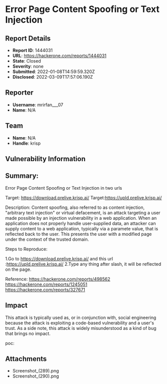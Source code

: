 # Error Page Content Spoofing or Text Injection

## Report Details
- **Report ID**: 1444031
- **URL**: https://hackerone.com/reports/1444031
- **State**: Closed
- **Severity**: none
- **Submitted**: 2022-01-08T14:59:59.320Z
- **Disclosed**: 2022-03-09T17:57:06.190Z

## Reporter
- **Username**: mrirfan___07
- **Name**: N/A

## Team
- **Name**: N/A
- **Handle**: krisp

## Vulnerability Information
## Summary:

Error Page Content Spoofing or Text Injection in two urls

Target: https://download.prelive.krisp.ai/
Target:https://upld.prelive.krisp.ai/


Description: Content spoofing, also referred to as content injection, "arbitrary text injection" or virtual defacement, is an attack targeting a user made possible by an injection vulnerability in a web application. When an application does not properly handle user-supplied data, an attacker can supply content to a web application, typically via a paramete value, that is reflected back to the user. This presents the user with a modified page under the context of the trusted domain.

Steps to Reproduce:

1.Go to https://download.prelive.krisp.ai/  and this url :https://upld.prelive.krisp.ai/
2.Type any thing after slash, it will be reflected on the page.

Reference: 
https://hackerone.com/reports/498562
https://hackerone.com/reports/1245051
https://hackerone.com/reports/327671

## Impact

This attack is typically used as, or in conjunction with, social engineering because the attack is exploiting a code-based vulnerability and a user's trust. As a side note, this attack is widely misunderstood as a kind of bug that brings no impact.

poc:

## Attachments
- Screenshot_(289).png
- Screenshot_(290).png
